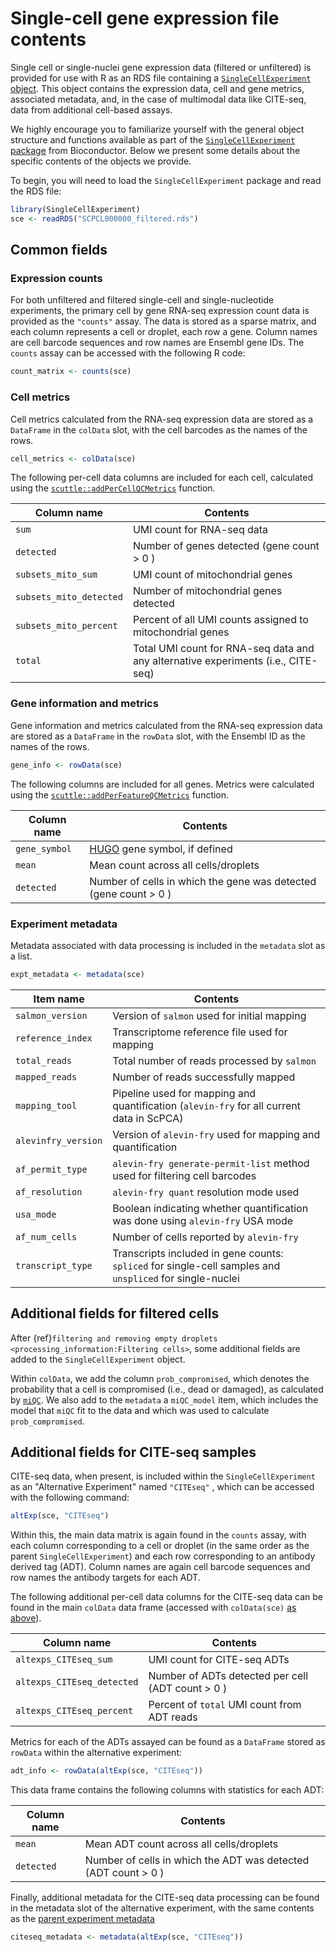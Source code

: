 # Single-cell gene expression file contents

Single cell or single-nuclei gene expression data (filtered or unfiltered) is provided for use with R as an RDS file containing a [`SingleCellExperiment` object](http://bioconductor.org/books/3.13/OSCA.intro/the-singlecellexperiment-class.html).
This object contains the expression data, cell and gene metrics, associated metadata, and, in the case of multimodal data like CITE-seq, data from additional cell-based assays.

We highly encourage you to familiarize yourself with the general object structure and functions available as part of the [`SingleCellExperiment` package](https://bioconductor.org/packages/3.13/bioc/html/SingleCellExperiment.html) from Bioconductor.
Below we present some details about the specific contents of the objects we provide.

To begin, you will need to load the `SingleCellExperiment` package and read the RDS file:

```r
library(SingleCellExperiment)
sce <- readRDS("SCPCL000000_filtered.rds")
```

## Common fields

### Expression counts

For both unfiltered and filtered single-cell and single-nucleotide experiments, the primary cell by gene RNA-seq expression count data is provided as the `"counts"` assay.
The data is stored as a sparse matrix, and each column represents a cell or droplet, each row a gene.
Column names are cell barcode sequences and row names are Ensembl gene IDs. 
The `counts` assay can be accessed with the following R code:

```r
count_matrix <- counts(sce)
```

### Cell metrics

Cell metrics calculated from the RNA-seq expression data are stored as a `DataFrame` in the `colData` slot, with the cell barcodes as the names of the rows.

```r
cell_metrics <- colData(sce)
```

The following per-cell data columns are included for each cell, calculated using the [`scuttle::addPerCellQCMetrics`](https://rdrr.io/github/LTLA/scuttle/man/addPerCellQCMetrics.html) function. 

| Column name             | Contents                                                                          |
| ----------------------- | --------------------------------------------------------------------------------- |
| `sum`                   | UMI count for RNA-seq data                                                        |
| `detected`              | Number of genes detected (gene count > 0 )                                        |
| `subsets_mito_sum`      | UMI count of mitochondrial genes                                                  |
| `subsets_mito_detected` | Number of mitochondrial genes detected                                            |
| `subsets_mito_percent`  | Percent of all UMI counts assigned to mitochondrial genes                         |
| `total`                 | Total UMI count for RNA-seq data and any alternative experiments (i.e., CITE-seq) |


### Gene information and metrics

Gene information and metrics calculated from the RNA-seq expression data are stored as a `DataFrame` in the `rowData` slot, with the Ensembl ID as the names of the rows.

```r
gene_info <- rowData(sce)
```

The following columns are included for all genes. 
Metrics were calculated using the [`scuttle::addPerFeatureQCMetrics`](https://rdrr.io/github/LTLA/scuttle/man/addPerFeatureQCMetrics.html) function.

| Column name   | Contents                                                         |
| ------------- | ---------------------------------------------------------------- |
| `gene_symbol` | [HUGO](https://www.genenames.org) gene symbol, if defined        |
| `mean`        | Mean count across all cells/droplets                             |
| `detected`    | Number of cells in which the gene was detected (gene count > 0 ) |

### Experiment metadata

Metadata associated with data processing is included in the `metadata` slot as a list.

```r
expt_metadata <- metadata(sce)
```

| Item name           | Contents                                                                                                 |
| ------------------- | -------------------------------------------------------------------------------------------------------- |
| `salmon_version`    | Version of `salmon` used for initial mapping                                                             |
| `reference_index`   | Transcriptome reference file used for mapping                                                            |
| `total_reads`       | Total number of reads processed by `salmon`                                                              |
| `mapped_reads`      | Number of reads successfully mapped                                                                      |
| `mapping_tool`      | Pipeline used for mapping and quantification (`alevin-fry` for all current data in ScPCA)                |
| `alevinfry_version` | Version of `alevin-fry` used for mapping and quantification                                              |
| `af_permit_type`    | `alevin-fry generate-permit-list` method used for filtering cell barcodes                                |
| `af_resolution`     | `alevin-fry quant` resolution mode used                                                                  |
| `usa_mode`          | Boolean indicating whether quantification was done using `alevin-fry` USA mode                           |
| `af_num_cells`      | Number of cells reported by `alevin-fry`                                                                 |
| `transcript_type`   | Transcripts included in gene counts: `spliced` for single-cell samples and `unspliced` for single-nuclei |

## Additional fields for filtered cells

After {ref}`filtering and removing empty droplets <processing_information:Filtering cells>`, some additional fields are added to the `SingleCellExperiment` object.

Within `colData`, we add the column `prob_compromised`, which denotes the probability that a cell is compromised (i.e., dead or damaged), as calculated by [`miQC`](https://bioconductor.org/packages/release/bioc/html/miQC.html). 
We also add to the `metadata` a `miQC_model` item, which includes the model that `miQC` fit to the data and which was used to calculate `prob_compromised`. 

## Additional fields for CITE-seq samples

CITE-seq data, when present, is included within the `SingleCellExperiment` as an "Alternative Experiment" named `"CITEseq"` , which can be accessed with the following command:

```r
altExp(sce, "CITEseq")
```

Within this, the main data matrix is again found in the `counts` assay, with each column corresponding to a cell or droplet (in the same order as the parent `SingleCellExperiment`) and each row corresponding to an antibody derived tag (ADT).
Column names are again cell barcode sequences and row names the antibody targets for each ADT. 

The following additional per-cell data columns for the CITE-seq data can be found in the main `colData` data frame (accessed with `colData(sce)` [as above](#cell-metrics)).

| Column name                | Contents                                            |
| -------------------------- | --------------------------------------------------- |
| `altexps_CITEseq_sum  `    | UMI count for CITE-seq ADTs |
| `altexps_CITEseq_detected` | Number of ADTs detected per cell (ADT count > 0 )   |
| `altexps_CITEseq_percent`  | Percent of `total` UMI count from ADT reads         |

Metrics for each of the ADTs assayed can be found as a `DataFrame` stored as `rowData` within the alternative experiment:

```r
adt_info <- rowData(altExp(sce, "CITEseq"))
```

This data frame contains the following columns with statistics for each ADT:

| Column name   | Contents                                                         |
| ------------- | ---------------------------------------------------------------- |
| `mean`        | Mean ADT count across all cells/droplets                             |
| `detected`    | Number of cells in which the ADT was detected (ADT count > 0 ) |

Finally, additional metadata for the CITE-seq data processing can be found in the metadata slot of the alternative experiment, with the same contents as the [parent experiment metadata](#experiment-metadata)

```r
citeseq_metadata <- metadata(altExp(sce, "CITEseq"))
```
